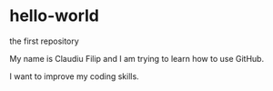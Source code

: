 # hello-world
the first repository

My name is Claudiu Filip and I am trying to learn how to use GitHub.

I want to improve my coding skills.
